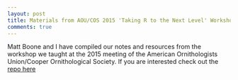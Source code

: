 ```yaml
---
layout: post
title: Materials from AOU/COS 2015 'Taking R to the Next Level' Workshop
comments: true
---
```


Matt Boone and I have compiled our notes and resources from the workshop we taught at the 2015 meeting of the American Ornithologists Union/Cooper Ornithological Society. If you are interested check out the [repo here](https://github.com/aurielfournier/AOU_workshop/tree/master)
